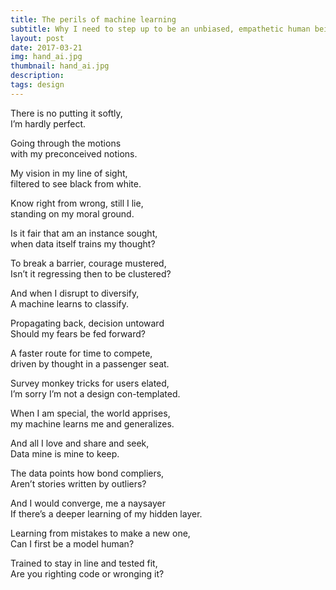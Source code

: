 ```yaml
---
title: The perils of machine learning
subtitle: Why I need to step up to be an unbiased, empathetic human being?
layout: post
date: 2017-03-21
img: hand_ai.jpg
thumbnail: hand_ai.jpg
description: 
tags: design
---
```


There is no putting it softly,  
I’m hardly perfect.

Going through the motions  
with my preconceived notions.

My vision in my line of sight,  
filtered to see black from white.

Know right from wrong, still I lie,  
standing on my moral ground.

Is it fair that am an instance sought,  
when data itself trains my thought?

To break a barrier,  courage mustered,  
Isn’t it regressing then to be clustered?

And when I disrupt to diversify,  
A machine learns to classify.

Propagating back, decision untoward  
Should my fears be fed forward?

A faster route for time to compete,  
driven by thought in a passenger seat.

Survey monkey tricks for users elated,  
I’m sorry I’m not a design con-templated.

When I am special, the world apprises,  
my machine learns me and generalizes.

And all I love and share and seek,  
Data mine is mine to keep.

The data points how bond compliers,  
Aren’t stories written by outliers?

And I would converge, me a naysayer  
If there’s a deeper learning of my hidden layer.

Learning from  mistakes to make a new one,  
Can I first be a model human?

Trained to stay in line and tested fit,  
Are you righting code or wronging it?